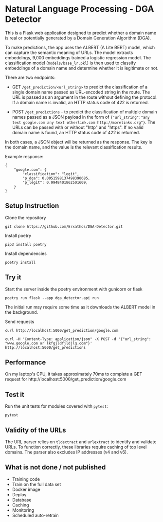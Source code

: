 # Natural Language Processing - DGA Detector

This is a Flask web application designed to predict whether a domain name is real or potentially generated by a Domain Generation Algorithm (DGA).

To make predictions, the app uses the ALBERT (A Lite BERT) model, which can capture the semantic meaning of URLs. The model extracts embeddings, 9,000 embeddings trained a logistic regression model. The classification model (`models/base_lr.pkl`) is then used to classify embeddings of a domain name and determine whether it is legitimate or not. 

There are two endpoints:

- GET `/get_prediction/<url_string>` to predict the classification of a single domain name passed as URL-encoded string in the route. The URL is passed as an argument in the route without defining the protocol.
If a domain name is invalid, an HTTP status code of 422 is returned.

- POST `/get_predictions` - to predict the classification of multiple domain names passed as a JSON payload in the form of `{"url_string":"any text google.com any text otherlink.com http://morelinks.org"}`. The URLs can be passed with or without "http" and "https". If no valid domain name is found, an HTTP status code of 422 is returned.

In both cases, a JSON object will be returned as the response. The key is the domain name, and the value is the relevant classification results.

Example response:

    {
        "google.com": {
            "classification": "legit",
            "p_dga": 0.0051598137498390685,
            "p_legit": 0.9948401862501609,
        }
    }

## Setup Instruction

Clone the repository

    git clone https://github.com/Erxathos/DGA-Detector.git

Install poetry

    pip3 install poetry

Install dependencies

    poetry install

## Try it

Start the server inside the poetry environment with gunicorn or flask

    poetry run flask --app dga_detector.api run

The initial run may require some time as it downloads the ALBERT model in the background.


Send requests

    curl http://localhost:5000/get_prediction/google.com

    curl -H "Content-Type: application/json" -X POST -d '{"url_string": "www.google.com or lkfgjldfjldjlg.com"}' http://localhost:5000/get_predictions


## Performance

On my laptop's CPU, it takes approximately 70ms to complete a GET request for http://localhost:5000/get_prediction/google.com

## Test it

Run the unit tests for modules covered with `pytest`:

    pytest

## Validity of the URLs

The URL parser relies on `tldextract` and `urlextract` to identify and validate URLs. To function correctly, these libraries require caching of top level domains.
The parser also excludes IP addresses (v4 and v6).

## What is not done / not published

- Training code
- Train on the full data set
- Docker image
- Deploy
- Database
- Caching
- Monitoring
- Scheduled auto-retrain

